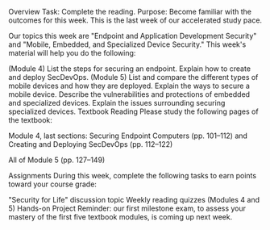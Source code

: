 Overview
Task: Complete the reading.
Purpose: Become familiar with the outcomes for this week.
This is the last week of our accelerated study pace.

Our topics this week are "Endpoint and Application Development Security" and "Mobile, Embedded, and Specialized Device Security." This week's material will help you do the following:

(Module 4)
List the steps for securing an endpoint.
Explain how to create and deploy SecDevOps.
(Module 5)
List and compare the different types of mobile devices and how they are deployed.
Explain the ways to secure a mobile device.
Describe the vulnerabilities and protections of embedded and specialized devices.
Explain the issues surrounding securing specialized devices.
Textbook Reading
Please study the following pages of the textbook:

Module 4, last sections: Securing Endpoint Computers (pp. 101–112) and Creating and Deploying SecDevOps (pp. 112–122)

All of Module 5 (pp. 127–149)

Assignments
During this week, complete the following tasks to earn points toward your course grade:

"Security for Life" discussion topic
Weekly reading quizzes (Modules 4 and 5)
Hands-on Project
Reminder: our first milestone exam, to assess your mastery of the first five textbook modules, is coming up next week.